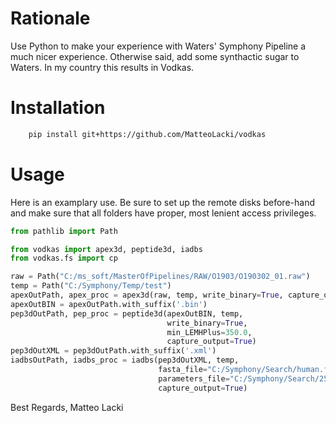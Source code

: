 # Rationale
Use Python to make your experience with Waters' Symphony Pipeline a much nicer experience.
Otherwise said, add some synthactic sugar to Waters.
In my country this results in Vodkas.

# Installation

```bash
    pip install git+https://github.com/MatteoLacki/vodkas
```

# Usage

Here is an examplary use.
Be sure to set up the remote disks before-hand and make sure that all
folders have proper, most lenient access privileges.
```Python
from pathlib import Path

from vodkas import apex3d, peptide3d, iadbs
from vodkas.fs import cp

raw = Path("C:/ms_soft/MasterOfPipelines/RAW/O1903/O190302_01.raw")
temp = Path("C:/Symphony/Temp/test")
apexOutPath, apex_proc = apex3d(raw, temp, write_binary=True, capture_output=True)
apexOutBIN = apexOutPath.with_suffix('.bin')
pep3dOutPath, pep_proc = peptide3d(apexOutBIN, temp,
                                   write_binary=True,
                                   min_LEMHPlus=350.0,
                                   capture_output=True)
pep3dOutXML = pep3dOutPath.with_suffix('.xml')
iadbsOutPath, iadbs_proc = iadbs(pep3dOutXML, temp, 
                                 fasta_file="C:/Symphony/Search/human.fasta",
                                 parameters_file="C:/Symphony/Search/251.xml",
                                 capture_output=True)
```

Best Regards,
Matteo Lacki
